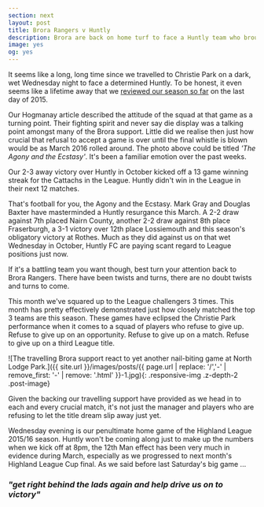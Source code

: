 ```yaml
---
section: next
layout: post
title: Brora Rangers v Huntly
description: Brora are back on home turf to face a Huntly team who brought out the fighting spirit in their last encounter.
image: yes
og: yes
---
```

It seems like a long, long time since we travelled to Christie Park on a dark, wet Wednesday night to face a determined Huntly. To be honest, it even seems like a lifetime away that we [reviewed our season so far](/2015/12/31/hogmanay-review-3.html) on the last day of 2015.

Our Hogmanay article described the attitude of the squad at that game as a turning point. Their fighting spirit and never say die display was a talking point amongst many of the Brora support. Little did we realise then just how crucial that refusal to accept a game is over until the final whistle is blown would be as March 2016 rolled around. The photo above could be titled *'The Agony and the Ecstasy'*. It's been a familiar emotion over the past weeks.

Our 2-3 away victory over Huntly in October kicked off a 13 game winning streak for the Cattachs in the League. Huntly didn't win in the League in their next 12 matches.

That's football for you, the Agony and the Ecstasy. Mark Gray and Douglas Baxter have masterminded a Huntly resurgance this March. A 2-2 draw against 7th placed Nairn County, another 2-2 draw against 8th place Fraserburgh, a 3-1 victory over 12th place Lossiemouth and this season's obligatory victory at Rothes. Much as they did against us on that wet Wednesday in October, Huntly FC are paying scant regard to League positions just now.

If it's a battling team you want though, best turn your attention back to Brora Rangers. There have been twists and turns, there are no doubt twists and turns to come. 

This month we've squared up to the League challengers 3 times. This month has pretty effectively demonstrated just how closely matched the top 3 teams are this season. These games have eclipsed the Christie Park performance when it comes to a squad of players who refuse to give up. Refuse to give up on an opportunity. Refuse to give up on a match. Refuse to give up on a third League title.

![The travelling Brora support react to yet another nail-biting game at North Lodge Park.]({{ site.url }}/images/posts/{{ page.url | replace: '/','-' | remove_first: '-' | remove: '.html' }}-1.jpg){: .responsive-img .z-depth-2 .post-image}

Given the backing our travelling support have provided as we head in to each and every crucial match, it's not just the manager and players who are refusing to let the title dream slip away just yet.

Wednesday evening is our penultimate home game of the Highland League 2015/16 season. Huntly won't be coming along just to make up the numbers when we kick off at 8pm, the 12th Man effect has been very much in evidence during March, especially as we progressed to next month's Highland League Cup final. As we said before last Saturday's big game ...

### *"get right behind the lads again and help drive us on to victory"*